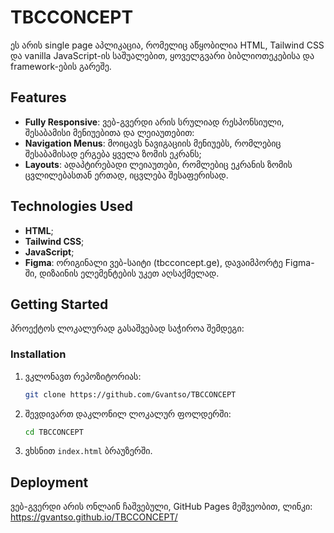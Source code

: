 # TBCCONCEPT

ეს არის single page აპლიკაცია, რომელიც აწყობილია HTML, Tailwind CSS და vanilla JavaScript-ის საშუალებით, ყოველგვარი ბიბლიოთეკებისა და framework-ების გარეშე.

## Features

- **Fully Responsive**: ვებ-გვერდი არის სრულიად რესპონსიული, შესაბამისი მენიუებითა და ლეიაუთებით:
- **Navigation Menus**: მოიცავს ნავიგაციის მენიუებს, რომლებიც შესაბამისად ერგება ყველა ზომის ეკრანს;
- **Layouts**: ადაპტირებადი ლეიაუთები, რომლებიც ეკრანის ზომის ცვლილებასთან ერთად, იცვლება შესაფერისად.

## Technologies Used

- **HTML**;
- **Tailwind CSS**;
- **JavaScript**;
- **Figma**: ორიგინალი ვებ-საიტი (tbcconcept.ge), დავაიმპორტე Figma-ში, დიზაინის ელემენტების უკეთ აღსაქმელად.

## Getting Started

პროექტოს ლოკალურად გასაშვებად საჭიროა შემდეგი:

### Installation

1. ვკლონავთ რეპოზიტორიას:
   ```bash
   git clone https://github.com/Gvantso/TBCCONCEPT
   ```
2. შევდივართ დაკლონილ ლოკალურ ფოლდერში:
   ```bash
   cd TBCCONCEPT
   ```
3. ვხსნით `index.html` ბრაუზერში.

## Deployment

ვებ-გვერდი არის ონლაინ ჩაშვებული, GitHub Pages მეშვეობით, ლინკი: https://gvantso.github.io/TBCCONCEPT/

